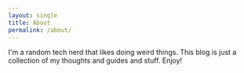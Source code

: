 ```yaml
---
layout: single
title: About
permalink: /about/
---
```


I'm a random tech nerd that likes doing weird things. This blog is just a collection of my thoughts
and guides and stuff. Enjoy!
